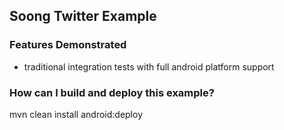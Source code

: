 ## Soong Twitter Example

### Features Demonstrated

* traditional integration tests with full android platform support

### How can I build and deploy this example?

mvn clean install android:deploy
